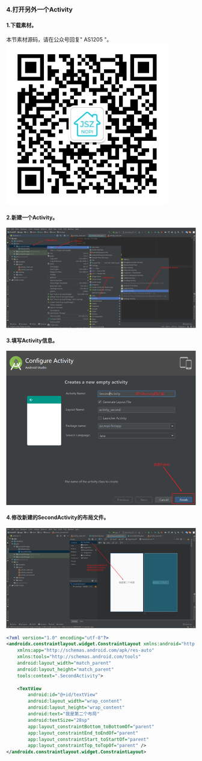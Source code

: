 ### 4.打开另外一个Activity
#### 1.下载素材。
本节素材源码，请在公众号回复" AS1205 "。
![title](https://raw.githubusercontent.com/JSZNopi/JSZImage/master/gitnote/2019/10/30/WXCODE-1572446034519.jpeg)

#### 2.新建一个Activity。
![title](https://raw.githubusercontent.com/JSZNopi/JSZImage/master/gitnote/2019/12/05/1-1575530594361.png)

#### 3.填写Activity信息。
![title](https://raw.githubusercontent.com/JSZNopi/JSZImage/master/gitnote/2019/12/05/2-1575530554653.png)

#### 4.修改新建的SecondActivity的布局文件。
![title](https://raw.githubusercontent.com/JSZNopi/JSZImage/master/gitnote/2019/12/05/3-1575530882769.png)
```xml
<?xml version="1.0" encoding="utf-8"?>
<androidx.constraintlayout.widget.ConstraintLayout xmlns:android="http://schemas.android.com/apk/res/android"
    xmlns:app="http://schemas.android.com/apk/res-auto"
    xmlns:tools="http://schemas.android.com/tools"
    android:layout_width="match_parent"
    android:layout_height="match_parent"
    tools:context=".SecondActivity">

    <TextView
        android:id="@+id/textView"
        android:layout_width="wrap_content"
        android:layout_height="wrap_content"
        android:text="我是第二个布局"
        android:textSize="28sp"
        app:layout_constraintBottom_toBottomOf="parent"
        app:layout_constraintEnd_toEndOf="parent"
        app:layout_constraintStart_toStartOf="parent"
        app:layout_constraintTop_toTopOf="parent" />
</androidx.constraintlayout.widget.ConstraintLayout>
```
